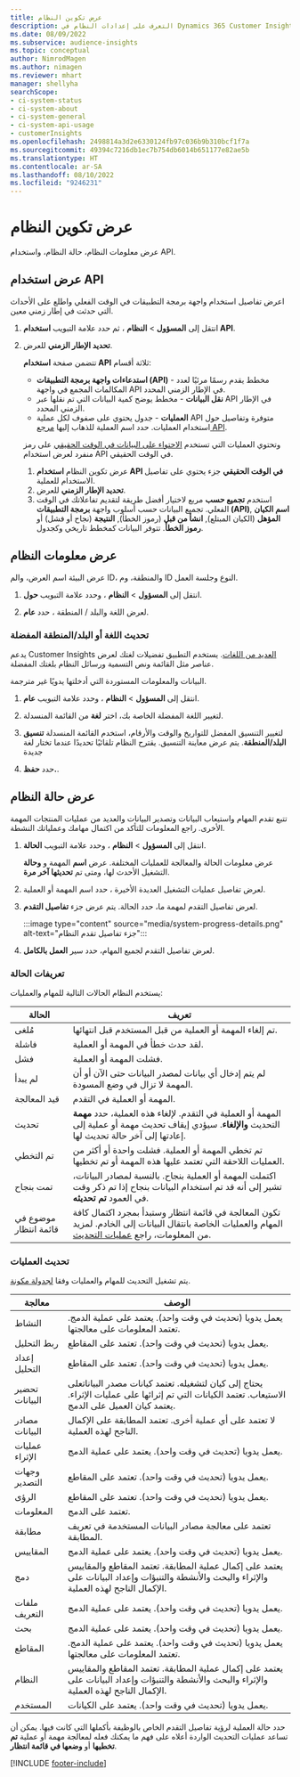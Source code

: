 ```yaml
---
title: عرض تكوين النظام
description: التعرف على إعدادات النظام في Dynamics 365 Customer Insights.
ms.date: 08/09/2022
ms.subservice: audience-insights
ms.topic: conceptual
author: NimrodMagen
ms.author: nimagen
ms.reviewer: mhart
manager: shellyha
searchScope:
- ci-system-status
- ci-system-about
- ci-system-general
- ci-system-api-usage
- customerInsights
ms.openlocfilehash: 2498814a3d2e6330124fb97c036b9b310bcf1f7a
ms.sourcegitcommit: 49394c7216db1ec7b754db6014b651177e82ae5b
ms.translationtype: HT
ms.contentlocale: ar-SA
ms.lasthandoff: 08/10/2022
ms.locfileid: "9246231"
---
```

# <a name="view-system-configuration"></a>عرض تكوين النظام

عرض معلومات النظام، حالة النظام، واستخدام API.

## <a name="view-api-usage"></a>عرض استخدام API

اعرض تفاصيل استخدام واجهة برمجة التطبيقات في الوقت الفعلي واطلع على الأحداث التي حدثت في إطار زمني معين.

1. انتقل إلى **المسؤول** > **النظام** ، ثم حدد علامة التبويب **استخدام API**.

1. **تحديد الإطار الزمني** للعرض.

   تتضمن صفحة **استخدام API** ثلاثة أقسام:

   - **استدعاءات واجهة برمجة التطبيقات (API)‬** - مخطط يقدم رسمًا مرئيًا لعدد المكالمات المجمع في واجهة API في الإطار الزمني المحدد.
   - **نقل البيانات** - مخطط يوضح كمية البيانات التي تم نقلها عبر API في الإطار الزمني المحدد.
   - **العمليات** - جدول يحتوي على صفوف لكل عملية API متوفرة وتفاصيل حول استخدام العمليات. حدد اسم العملية للذهاب إليها [مرجع API](https://developer.ci.ai.dynamics.com/api-details#api=CustomerInsights&operation=Get-all-instances).

   وتحتوي العمليات التي تستخدم [الاحتواء على البيانات في الوقت الحقيقي](real-time-data-ingestion.md) على رمز منفرد لعرض استخدام API في الوقت الحقيقي.

   1. عرض تكوين النظام **استخدام API في الوقت الحقيقي** جزء يحتوي على تفاصيل الاستخدام للعملية.
   1. **تحديد الإطار الزمني** للعرض.
   1. استخدم **تجميع حسب** مربع لاختيار أفضل طريقة لتقديم تفاعلاتك في الوقت الفعلي. تجميع البيانات حسب أسلوب واجهة **برمجة التطبيقات (API)**, **اسم الكيان المؤهل** (الكيان المبتلع), **انشأ من قبل** (رموز الخطأ), **النتيجة** (نجاح أو فشل) أو **رموز الخطأ**. تتوفر البيانات كمخطط تاريخي وكجدول.

## <a name="view-system-information"></a>عرض معلومات النظام

عرض البيئة اسم العرض، والم ID، والمنطقة، وم ID النوع وجلسة العمل.

1. انتقل إلى **المسؤول** > **النظام** ، وحدد علامة التبويب **حول**.

1. لعرض اللغة والبلد / المنطقة ، حدد **عام**.

### <a name="update-preferred-language-or-countryregion"></a>تحديث اللغة أو البلد/المنطقة المفضلة

يدعم Customer Insights [العديد من اللغات](/dynamics365/get-started/availability). يستخدم التطبيق تفضيلات لغتك لعرض عناصر مثل القائمة ونص التسمية ورسائل النظام بلغتك المفضلة.

البيانات والمعلومات المستوردة التي أدخلتها يدويًا غير مترجمة.

1. انتقل إلى **المسؤول** > **النظام** ، وحدد علامة التبويب **عام**.

1. لتغيير اللغة المفضلة الخاصة بك، اختر **لغة** من القائمة المنسدلة.

1. لتغيير التنسيق المفضل للتواريخ والوقت والأرقام، استخدم القائمة المنسدلة **تنسيق البلد/المنطقة**. يتم عرض معاينة التنسيق. يقترح النظام تلقائيًا تحديدًا عندما تختار لغة جديدة

1. حدد **حفظ.**.

## <a name="view-system-status"></a>عرض حالة النظام

تتبع تقدم المهام واستيعاب البيانات وتصدير البيانات والعديد من عمليات المنتجات المهمة الأخرى. راجع المعلومات للتأكد من اكتمال مهامك وعملياتك النشطة.

1. انتقل إلى **المسؤول** > **النظام** ، وحدد علامة التبويب **الحالة**.

   عرض معلومات الحالة والمعالجة للعمليات المختلفة. عرض **اسم** المهمة و **وحالة** التشغيل الأحدث لها، ومتى تم **تحديثها آخر مرة**.

1. لعرض تفاصيل عمليات التشغيل العديدة الأخيرة ، حدد اسم المهمة أو العملية.

1. لعرض تفاصيل التقدم لمهمة ما، حدد الحالة. يتم عرض جزء **تفاصيل التقدم**.

   :::image type="content" source="media/system-progress-details.png" alt-text="جزء تفاصيل تقدم النظام":::

1. لعرض تفاصيل التقدم لجميع المهام، حدد سير **العمل بالكامل**.

### <a name="status-definitions"></a>تعريفات الحالة

يستخدم النظام الحالات التالية للمهام والعمليات:

|الحالة   |تعريف  |
|---------|---------|
|مُلغى |تم إلغاء المهمة أو العملية من قبل المستخدم قبل انتهائها.   |
|‏‏فاشلة   |لقد حدث خطأ في المهمة أو العملية.         |
|فشل  |فشلت المهمة أو العملية.  |
|لم يبدأ   |لم يتم إدخال أي بيانات لمصدر البيانات حتى الآن أو أن المهمة لا تزال في وضع المسودة.         |
|قيد المعالجة  |المهمة أو العملية في التقدم.  |
|تحديث    |المهمة أو العملية في التقدم. لإلغاء هذه العملية، حدد **مهمة** التحديث **والإلغاء**. سيؤدي إيقاف تحديث مهمة أو عملية إلى إعادتها إلى آخر حالة تحديث لها.       |
|تم التخطي  |تم تخطي المهمة أو العملية. فشلت واحدة أو أكثر من العمليات اللاحقة التي تعتمد عليها هذه المهمة أو تم تخطيها.|
|تمت بنجاح  |اكتملت المهمة أو العملية بنجاح. بالنسبة لمصادر البيانات، تشير إلى أنه قد تم استخدام البيانات بنجاح إذا تم ذكر وقت في العمود **تم تحديثه**.|
|موضوع في قائمة انتظار | تكون المعالجة في قائمة انتظار وستبدأ بمجرد اكتمال كافة المهام والعمليات الخاصة بانتقال البيانات إلى الخادم. لمزيد من المعلومات، راجع [عمليات التحديث](#refresh-processes).|

### <a name="refresh-processes"></a>تحديث العمليات

يتم تشغيل التحديث للمهام والعمليات وفقا [لجدولة مكونة](schedule-refresh.md).

|معالجة  |الوصف   |
|---------|---------|
|النشاط  |يعمل يدويا (تحديث في وقت واحد). يعتمد على عملية الدمج. تعتمد المعلومات على معالجتها.|
|ربط التحليل |يعمل يدويا (تحديث في وقت واحد). تعتمد على المقاطع.  |
|إعداد التحليل |يعمل يدويا (تحديث في وقت واحد). تعتمد على المقاطع.  |
|تحضير البيانات   |يحتاج إلى كيان لتشغيله. تعتمد كيانات مصدر البياناتعلى الاستيعاب. تعتمد الكيانات التي تم إثرائها على عمليات الإثراء. يعتمد كيان العميل على الدمج.  |
|مصادر البيانات   |لا تعتمد على أي عملية أخرى. تعتمد المطابقة على الإكمال الناجح لهذه العملية.  |
|عمليات الإثراء   |يعمل يدويا (تحديث في وقت واحد). يعتمد على عملية الدمج. |
|وجهات التصدير |يعمل يدويا (تحديث في وقت واحد). تعتمد على المقاطع.  |
|الرؤى |يعمل يدويا (تحديث في وقت واحد). تعتمد على المقاطع.  |
|المعلومات   |تعتمد على الدمج.   |
|مطابقة |تعتمد على معالجة مصادر البيانات المستخدمة في تعريف المطابقة.      |
|المقاييس  |يعمل يدويا (تحديث في وقت واحد). يعتمد على عملية الدمج.  |
|‏‏دمج   |يعتمد على إكمال عملية المطابقة. تعتمد المقاطع والمقاييس والإثراء والبحث والأنشطة والتنبؤات وإعداد البيانات على الإكمال الناجح لهذه العملية.   |
|ملفات التعريف   |يعمل يدويا (تحديث في وقت واحد). يعتمد على عملية الدمج. |
|بحث    |يعمل يدويا (تحديث في وقت واحد). يعتمد على عملية الدمج. |
|المقاطع  |يعمل يدويا (تحديث في وقت واحد). يعتمد على عملية الدمج. تعتمد المعلومات على معالجتها.|
|النظام   |يعتمد على إكمال عملية المطابقة. تعتمد المقاطع والمقاييس والإثراء والبحث والأنشطة والتنبؤات وإعداد البيانات على الإكمال الناجح لهذه العملية.   |
|المستخدم   |يعمل يدويا (تحديث في وقت واحد). يعتمد على الكيانات.  |

حدد حالة العملية لرؤية تفاصيل التقدم الخاص بالوظيفة بأكملها التي كانت فيها. يمكن أن تساعد عمليات التحديث الواردة أعلاه على فهم ما يمكنك فعله لمعالجة مهمة أو عملية **تم تخطيها** أو **وضعها في قائمة انتظار**.


[!INCLUDE [footer-include](includes/footer-banner.md)]
